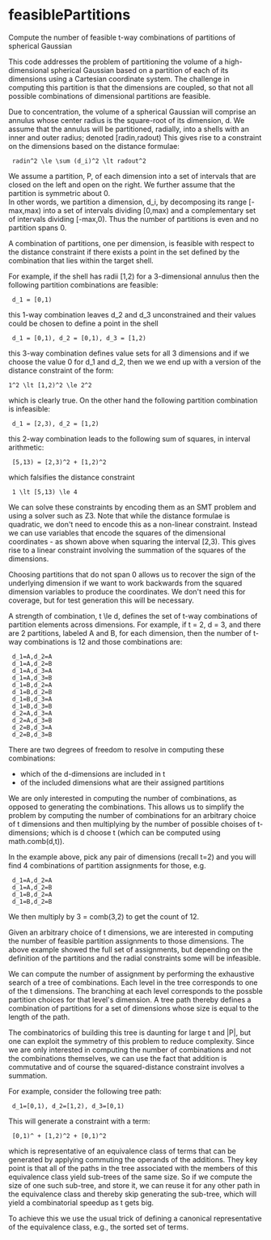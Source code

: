 # feasiblePartitions
Compute the number of feasible t-way combinations of partitions of spherical Gaussian

This code addresses the problem of partitioning the volume of a high-dimensional spherical Gaussian based on a partition of each of its dimensions using a Cartesian coordinate system.
The challenge in computing this partition is that the dimensions are coupled, so that not all possible combinations of dimensional partitions are feasible.

Due to concentration, the volume of a spherical Gaussian will comprise an annulus whose center radius is the square-root of its dimension, d.
We assume that the annulus will be partitioned, radially, into a shells with an inner and outer radius; denoted [radin,radout)
This gives rise to a constraint on the dimensions based on the distance formulae:

     radin^2 \le \sum (d_i)^2 \lt radout^2

We assume a partition, P, of each dimension into a set of intervals that are closed on the left and open on the right.
We further assume that the partition is symmetric about 0.  
In other words, we partition a dimension, d_i, by decomposing its range [-max,max) into a set of intervals dividing [0,max) and a complementary set of intervals dividing [-max,0).
Thus the number of partitions is even and no partition spans 0.

A combination of partitions, one per dimension, is feasible with respect to the distance constraint if there exists a point in the set defined by the combination that lies within the target shell.

For example, if the shell has radii [1,2) for a 3-dimensional annulus then the following partition combinations are feasible:

     d_1 = [0,1)
     
this 1-way combination leaves d_2 and d_3 unconstrained and their values could be chosen to define a point in the shell

     d_1 = [0,1), d_2 = [0,1), d_3 = [1,2)
     
this 3-way combination defines value sets for all 3 dimensions and if we choose the value 0 for d_1 and d_2, then we we end up with a version of the distance constraint of the form:

    1^2 \lt [1,2)^2 \le 2^2
    
which is clearly true.
On the other hand the following partition combination is infeasible:

     d_1 = [2,3), d_2 = [1,2)

this 2-way combination leads to the following sum of squares, in interval arithmetic:

     [5,13) = [2,3)^2 + [1,2)^2
     
which falsifies the distance constraint

     1 \lt [5,13) \le 4
     
We can solve these constraints by encoding them as an SMT problem and using a solver such as Z3.
Note that while the distance formulae is quadratic, we don't need to encode this as a non-linear constraint.
Instead we can use variables that encode the squares of the dimensional coordinates - as shown above when squaring the interval [2,3).
This gives rise to a linear constraint involving the summation of the squares of the dimensions.

Choosing partitions that do not span 0 allows us to recover the sign of the underlying dimension if we want to work backwards from the squared dimension variables to produce the coordinates.
We don't need this for coverage, but for test generation this will be necessary.

A strength of combination, t \le d, defines the set of t-way combinations of partition elements across dimensions.
For example, if t = 2, d = 3, and there are 2 partitions, labeled A and B, for each dimension, then the number of t-way combinations is 12 and those combinations are:

     d_1=A,d_2=A
     d_1=A,d_2=B
     d_1=A,d_3=A
     d_1=A,d_3=B
     d_1=B,d_2=A
     d_1=B,d_2=B
     d_1=B,d_3=A
     d_1=B,d_3=B
     d_2=A,d_3=A
     d_2=A,d_3=B
     d_2=B,d_3=A
     d_2=B,d_3=B

There are two degrees of freedom to resolve in computing these combinations:
- which of the d-dimensions are included in t
- of the included dimensions what are their assigned partitions

We are only interested in computing the number of combinations, as opposed to generating the combinations.
This allows us to simplify the problem by computing the number of combinations for an arbitrary choice of t dimensions and then multiplying by the number of possible choises of t-dimensions; which is d choose t (which can be computed using math.comb(d,t)).

In the example above, pick any pair of dimensions (recall t=2) and you will find 4 combinations of partition assignments for those, e.g.

     d_1=A,d_2=A
     d_1=A,d_2=B
     d_1=B,d_2=A
     d_1=B,d_2=B

We then multiply by 3 = comb(3,2) to get the count of 12.

Given an arbitrary choice of t dimensions, we are interested in computing the number of feasible partition assignments to those dimensions.
The above example showed the full set of assignments, but depending on the definition of the partitions and the radial constraints some will be infeasible.

We can compute the number of assignment by performing the exhaustive search of a tree of combinations.
Each level in the tree corresponds to one of the t dimensions.
The branching at each level corresponds to the possble partition choices for that level's dimension.
A tree path thereby defines a combination of partitions for a set of dimensions whose size is equal to the length of the path.

The combinatorics of building this tree is daunting for large t and |P|, but one can exploit the symmetry of this problem to reduce complexity.
Since we are only interested in computing the number of combinations and not the combinations themselves, we can use the fact that addition is commutative and of course the squared-distance constraint involves a summation.

For example, consider the following tree path:

     d_1=[0,1), d_2=[1,2), d_3=[0,1)

This will generate a constraint with a term:

     [0,1)^ + [1,2)^2 + [0,1)^2
     
which is representative of an equivalence class of terms that can be generated by applying commuting the operands of the additions.
They key point is that all of the paths in the tree associated with the members of this equivalence class yield sub-trees of the same size.
So if we compute the size of one such sub-tree, and store it, we can reuse it for any other path in the equivalence class and thereby skip generating the sub-tree, which will yield a combinatorial speedup as t gets big.

To achieve this we use the usual trick of defining a canonical representative of the equivalence class, e.g., the sorted set of terms.
     
